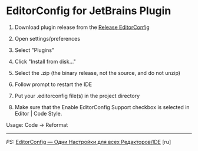 # EditorConfig for JetBrains Plugin

1. Download plugin release from the [Release EditorConfig](https://github.com/editorconfig/editorconfig-jetbrains/releases)
2. Open settings/preferences
3. Select "Plugins"
4. Click "Install from disk..."
5. Select the .zip (the binary release, not the source, and do not unzip)
6. Follow prompt to restart the IDE

7. Put your .editorconfig file(s) in the project directory
8. Make sure that the Enable EditorConfig Support checkbox is selected in Editor | Code Style.

Usage: Code -> Reformat

---
_PS:_ 
[EditorConfig — Одни Настройки для всех Редакторов/IDE](https://habr.com/post/220131/) [ru]
